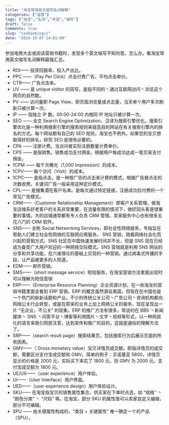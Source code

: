 ```yaml
---
title: "淘宝常用英文缩写名词解释"
categories: ["运营"]
tags: ["淘宝","名词","术语","缩写"]
draft: false
Comments: true
slug: "taobaomingci"
date: "2014-10-07 14:01:00"
---
```


参加电商大会或阅读营销书籍时，发现多个英文缩写不知何意。怎么办，看淘宝常用英文缩写名词解释最强汇总。
 
- ROI—— 投资回报率，投入产出比。
- PPC ——（Pay Per Click）点击付费广告，平均点击单价。
- CTR—— 广告点击率。
- UV —— 是 unique visitor 的简写，是指不同的丶通过互联网访问丶浏览这个网页的自然数。
- PV —— 访问量即 Page View，即页面浏览量或点击量，当天单个用户多次刷新只被计算一次。
- IP —— 指独立 IP 数。00:00-24:00 内相同 IP 地址只被计算一次。
- SEO —— 全文 Search Engine Optimization，汉译为搜索引擎优化。搜索引擎优化是一种利用搜索引擎的搜索规则来提高目的网站在有关搜索引擎内的排名的方式。每个网站都有自己的 SEO 规则，淘宝也不例外。如果您的宝贝想取得好的排名，研究 SEO 是很有必要的。
- CPA —— 注册计费。当访问者实际注册数量计费单价。
- CPS —— 是指销售。销售成功支付佣金。根据用户每成功达成一笔交易支付佣金。
- 1CPM —— 每千次曝光（1,000 Impression）的成本。
- 1CPV—— 每个访问（Visit）的成本。
- 1CPC—— 是指点击。是一种按广告的点击来计费的模式，根据广告被点击的次数收费。关键词广告一般采用这种定价模式。
- CPL—— 是搜集潜在客户名单。是每次通过特定链接，注册成功后付费的一个常见广告模式。
- CRM——（Customer Relationship Management）即客户关系管理。做淘宝店维系好老客户的关系非常重要，在流量有限的情况下，做好回头客是很重要的事情。大的店铺通常都有专人负责 CRM 管理。卖家服务中心也有很多五花八门的 CRM 软件。
- SNS—— 全称 Social Networking Services，即社会性网络服务，专指旨在帮助人们建立社会性网络的互联网应用服务。 SNS 营销，随着网络社会化而兴起的营销方式。SNS 社区在中国快速发展时间并不长，但是 SNS 现在已经成为备受广大用户欢迎的一种网络交际模式。SNS 营销就是利用 SNS 网站的分享和共享功能，在六维理论的基础上实现的一种营销。通过病毒式传播的手段，让产品被更多的人知道。
- EDM—— 邮件营销。
- SMS——（short message service）短信服务，在淘宝营销方法里面出现时可以理解为短信营销
- ERP——（Enterprise Resource Planning）企业资源计划，在一些淘宝的营销书籍里面会看到 ERP 营销。ERP 的概念虽然源自美国，但现在在中国也是一个热门的新新话题和产业。不少的传统公关公司丶广告公司丶咨询机构都向网络公关行业转型，或是在原来的业务上加上网络公关的服务，现在呈现出一片 “无企业，不公关” 的现象。ERP 的推广方法有很多，常说的在 BBS 丶新闻媒体丶 SNS 丶问答平台丶博客等利用图片丶文字丶视频等形式，以一种网民化的语言来吸引网民注意，达到宣传和推广的目的，这就是通俗的理解方法了。
- SRP——（search result page）搜索结果页，包括搜索行为后展示页面的所有因素。
- GMV——（ Gross monetary value）宝贝详情页成交额。即指详情页的成交额，需要区分支付宝成交额和 GMV。简单的例子：买诺基亚 5800，详情页显示的价格是 2000 元，实际买下来花了 1800 元，则 GMV 为 2000 元，支付宝成交额为 1800 元。
- UE/UX——（user experience）用户体验。 
- UI——（User Interface）用户界面。
- UED——（user experience design）用户体验设计。
- SKU—— 在淘宝指宝贝的销售属性集合，供买家在下单时点选，如 “规格” 丶 “颜色分类” 丶 “尺码” 等。在淘宝，部分 SKU 的属性值可以卖家自定义编辑，部分不可编辑。
- SPU —— 由关键属性构成的，“类目 + 关键属性” 唯一确定一个的产品（SPU）。


